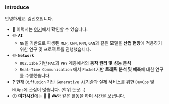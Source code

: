 ### Introduce
안녕하세요. 김진호입니다. 

* :pencil: 이력서는 [여기](https://violet0929.github.io)에서 확인할 수 있습니다.
* :pencil2: **```AI```**
  - ```NN```을 기반으로 파생된 ```MLP```, ```CNN```, ```RNN```, ```GAN```과 같은 모델을 **산업 현장**에 적용하기 위한 연구 및 프로젝트를 진행했습니다.  
* :pencil2: **```Network```** 
  - ```802.11be``` 기반 ```MAC```과 ```PHY``` 계층에서의 **동작 원리 및 성능 분석**  
  - ```Real-Time Communication``` 에서 ```Packet```기반 **트래픽 분석 및 예측**에 대한 연구를 수행했습니다.  
* :question: 현재 ```Diffusion``` 기반 ```Generative AI```기술과 실제 서비스를 위한 ```DevOps``` 및 ```MLOps```에 관심이 많습니다. (학위 논문...)
* :clock7: **여가시간**에는 :musical_note: :walking: :video_game:와 같은 활동을 하며 시간을 보냅니다.
